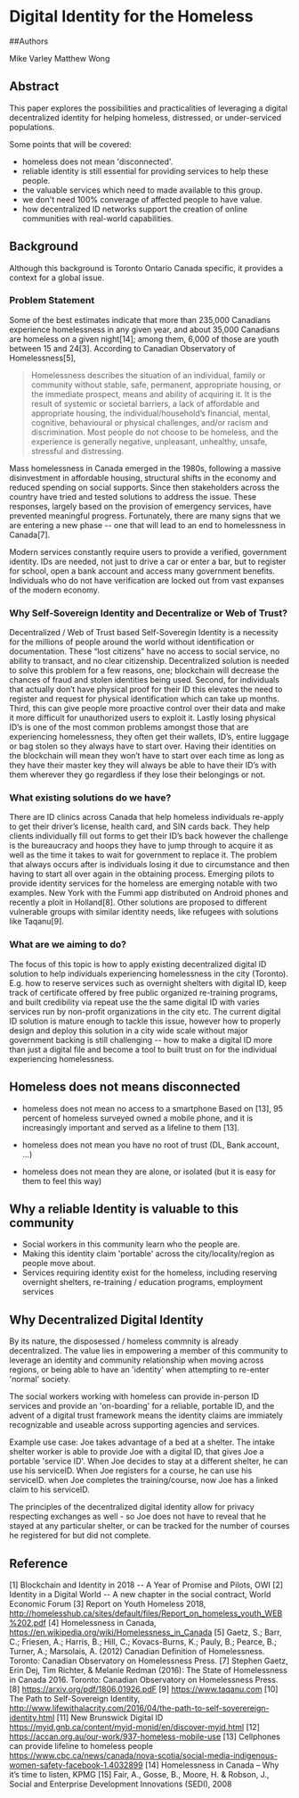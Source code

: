 # Digital Identity for the Homeless

##Authors

Mike Varley
Matthew Wong

## Abstract

This paper explores the possibilities and practicalities of leveraging a digital decentralized identity for helping homeless, distressed, or under-serviced populations.

Some points that will be covered:
* homeless does not mean 'disconnected'.
* reliable identity is still essential for providing services to help these people.
* the valuable services which need to made available to this group.
* we don't need 100% converage of affected people to have value.
* how decentralized ID networks support the creation of online communities with real-world capabilities.

## Background

Although this background is Toronto Ontario Canada specific, it provides a context for a global issue.  

### Problem Statement

Some of the best estimates indicate that more than 235,000 Canadians experience homelessness in any given
year, and about 35,000 Canadians are homeless on a given night[14]; among them, 6,000 of those are youth between 15 and 24[3]. According to Canadian Observatory of Homelessness[5],

> Homelessness describes the situation of an individual, family or community without stable, safe, permanent, appropriate
housing, or the immediate prospect, means and ability of acquiring it. It is the result of systemic or societal barriers, a lack
of affordable and appropriate housing, the individual/household’s financial, mental, cognitive, behavioural or physical
challenges, and/or racism and discrimination. Most people do not choose to be homeless, and the experience is generally
negative, unpleasant, unhealthy, unsafe, stressful and distressing.

Mass homelessness in Canada emerged in the 1980s, following a massive disinvestment in affordable housing, structural shifts in the economy and reduced spending on social supports. Since then stakeholders across the country have tried and tested solutions to address the issue. These responses, largely based on the provision of emergency services, have prevented meaningful progress. Fortunately, there are many signs that we are entering a new phase -- one that will lead to an end to homelessness in Canada[7].

Modern services constantly require users to provide a verified, government identity. IDs are needed, not just to drive a car or enter a bar, but to register for school, open a bank account and access many government benefits. Individuals who do not have verification are locked out from vast expanses of the modern economy. 

### Why Self-Sovereign Identity and Decentralize or Web of Trust?
Decentralized / Web of Trust based Self-Soveregin Identity is a necessity for the millions of people around the world without identification or documentation. These “lost citizens” have no access to social service, no ability to transact, and no clear citizenship.
Decentralized solution is needed to solve this problem for a few reasons, one; blockchain will decrease the chances of fraud and stolen identities being used. Second, for individuals that actually don’t have physical proof for their ID this elevates the need to register and request for physical identification which can take up months. Third, this can give people more proactive control over their data and make it more difficult for unauthorized users to exploit it. Lastly losing physical ID’s is one of the most common problems amongst those that are experiencing homelessness, they often get their wallets, ID’s, entire luggage or bag stolen so they always have to start over. Having their identities on the blockchain will mean they won’t have to start over each time as long as they have their master key they will always be able to have their ID’s with them wherever they go regardless if they lose their belongings or not.

### What existing solutions do we have?
There are ID clinics across Canada that help homeless individuals re-apply to get their driver’s license, health card, and SIN cards back. They help clients individually fill out forms to get their ID’s back however the challenge is the bureaucracy and hoops they have to jump through to acquire it as well as the time it takes to wait for government to replace it. 
The problem that always occurs after is individuals losing it due to circumstance and then having to start all over again in the obtaining process.
Emerging pilots to provide identity services for the homeless are emerging notable with two examples. New York with the Fummi app distributed on Android phones  and recently a ploit in Holland[8]. Other solutions are proposed to different vulnerable groups with similar identity needs, like refugees with solutions like Taqanu[9].

### What are we aiming to do?
The focus of this topic is how to apply existing decentralized digital ID solution to help individuals experiencing homelessness in the city (Toronto). E.g. how to reserve services such as overnight shelters with digital ID, keep track of certificate offered by free public organized re-training programs, and built credibility via repeat use the the same digital ID with varies services run by non-profit organizations in the city etc. The current digital ID solution is mature enough to tackle this issue, however how to properly design and deploy this solution in a city wide scale without major government backing is still challenging -- how to make a digital ID more than just a digital file and become a tool to built trust on for the individual experiencing homelessness. 


## Homeless does not means disconnected

* homeless does not mean no access to a smartphone
Based on [13], 95 percent of homeless surveyed owned a mobile phone, and it is increasingly important and served as a lifeline to them [13].
* homeless does not mean you have no root of trust (DL, Bank account, ...)

* homeless does not mean they are alone, or isolated (but it is easy for them to feel this way)

## Why a reliable Identity is valuable to this community

* Social workers in this community learn who the people are.
* Making this identity claim 'portable' across the city/locality/region as people move about.
* Services requiring identity exist for the homeless, including reserving overnight shelters, re-training / education programs, employment services

## Why Decentralized Digital Identity

By its nature, the disposessed / homeless commnity is already decentralized. The value lies in empowering a member of this community to leverage an identity and community relationship when moving across regions, or being able to have an 'identity' when attempting to re-enter 'normal' society.

The social workers working with homeless can provide in-person ID services and provide an 'on-boarding' for a reliable, portable ID, and the advent of a digital trust framework means the identity claims are immiately recognizable and useable across supporting agencies and services.

Example use case: Joe takes advantage of a bed at a shelter. The intake shelter worker is able to provide Joe with a digital ID, that gives Joe a portable 'service ID'. When Joe decides to stay at a different shelter, he can use his serviceID. When Joe registers for a course, he can use his serviceID. when Joe completes the training/course, now Joe has a linked claim to his serviceID.

The principles of the decentralized digital identity allow for privacy respecting exchanges as well - so Joe does not have to reveal that he stayed at any particular shelter, or can be tracked for the number of courses he registered for but did not complete.

## Reference
[1] Blockchain and Identity in 2018 -- A Year of Promise and Pilots, OWI
[2] Identity in a Digital World -- A new chapter in the social contract, World Economic Forum
[3] Report on Youth Homeless 2018, http://homelesshub.ca/sites/default/files/Report_on_homeless_youth_WEB%202.pdf
[4] Homelessness in Canada, https://en.wikipedia.org/wiki/Homelessness_in_Canada
[5] Gaetz, S.; Barr, C.; Friesen, A.; Harris, B.; Hill, C.; Kovacs-Burns, K.; Pauly, B.; Pearce, B.; Turner, A.; Marsolais, A. (2012) Canadian Definition
of Homelessness. Toronto: Canadian Observatory on Homelessness Press.
[7] Stephen Gaetz, Erin Dej, Tim Richter, & Melanie Redman (2016): The State of Homelessness in Canada 2016.
 Toronto: Canadian Observatory on Homelessness Press.
[8] https://arxiv.org/pdf/1806.01926.pdF
[9] https://www.taqanu.com
[10] The Path to Self-Sovereign Identity, http://www.lifewithalacrity.com/2016/04/the-path-to-self-soverereign-identity.html
[11] New Brunswick Digital ID https://myid.gnb.ca/content/myid-monid/en/discover-myid.html
[12] https://accan.org.au/our-work/937-homeless-mobile-use
[13] Cellphones can provide lifeline to homeless people https://www.cbc.ca/news/canada/nova-scotia/social-media-indigenous-women-safety-facebook-1.4032899
[14] Homelessness in Canada – Why it’s time to listen, KPMG
[15] Fair, A., Gosse, B., Moore, H. & Robson, J., Social and Enterprise Development Innovations (SEDI), 2008
